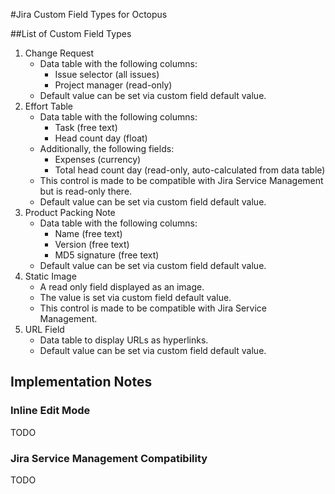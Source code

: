 #Jira Custom Field Types for Octopus

##List of Custom Field Types
1. Change Request
    * Data table with the following columns: 
        * Issue selector (all issues)
        * Project manager (read-only)
    * Default value can be set via custom field default value.
1. Effort Table
    * Data table with the following columns: 
        * Task (free text)
        * Head count day (float)
    * Additionally, the following fields: 
        * Expenses (currency)
        * Total head count day (read-only, auto-calculated from data table)
    * This control is made to be compatible with Jira Service Management but is read-only there.
    * Default value can be set via custom field default value.
1. Product Packing Note
    * Data table with the following columns: 
        * Name (free text)
        * Version (free text)
        * MD5 signature (free text)
    * Default value can be set via custom field default value.
1. Static Image
    * A read only field displayed as an image.
    * The value is set via custom field default value.
    * This control is made to be compatible with Jira Service Management. 
1. URL Field
    * Data table to display URLs as hyperlinks.
    * Default value can be set via custom field default value.

## Implementation Notes

### Inline Edit Mode
TODO

### Jira Service Management Compatibility
TODO
